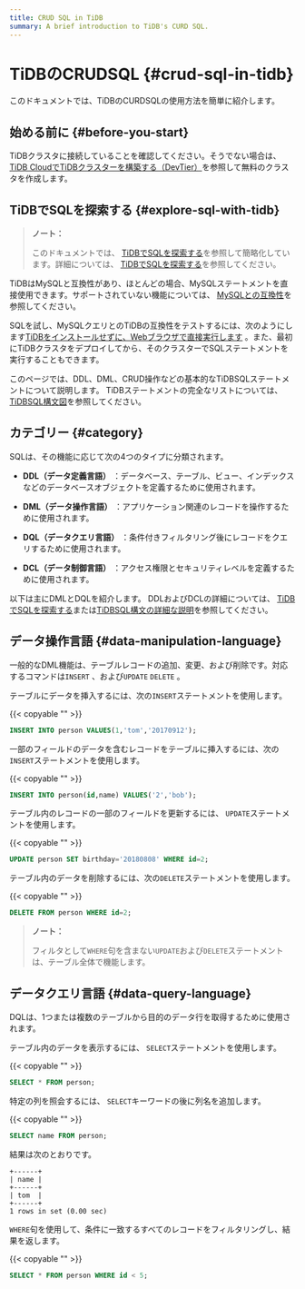 ```yaml
---
title: CRUD SQL in TiDB
summary: A brief introduction to TiDB's CURD SQL.
---
```


# TiDBのCRUDSQL {#crud-sql-in-tidb}

このドキュメントでは、TiDBのCURDSQLの使用方法を簡単に紹介します。

## 始める前に {#before-you-start}

TiDBクラスタに接続していることを確認してください。そうでない場合は、 [TiDB CloudでTiDBクラスターを構築する（DevTier）](/develop/dev-guide-build-cluster-in-cloud.md#step-1-create-a-free-cluster)を参照して無料のクラスタを作成します。

## TiDBでSQLを探索する {#explore-sql-with-tidb}

> **ノート：**
>
> このドキュメントでは、 [TiDBでSQLを探索する](/basic-sql-operations.md)を参照して簡略化しています。詳細については、 [TiDBでSQLを探索する](/basic-sql-operations.md)を参照してください。

TiDBはMySQLと互換性があり、ほとんどの場合、MySQLステートメントを直接使用できます。サポートされていない機能については、 [MySQLとの互換性](/mysql-compatibility.md#unsupported-features)を参照してください。

SQLを試し、MySQLクエリとのTiDBの互換性をテストするには、次のようにします[TiDBをインストールせずに、Webブラウザで直接実行します](https://tour.tidb.io/) 。また、最初にTiDBクラスタをデプロイしてから、そのクラスターでSQLステートメントを実行することもできます。

このページでは、DDL、DML、CRUD操作などの基本的なTiDBSQLステートメントについて説明します。 TiDBステートメントの完全なリストについては、 [TiDBSQL構文図](https://pingcap.github.io/sqlgram/)を参照してください。

## カテゴリー {#category}

SQLは、その機能に応じて次の4つのタイプに分類されます。

-   **DDL（データ定義言語）** ：データベース、テーブル、ビュー、インデックスなどのデータベースオブジェクトを定義するために使用されます。

-   **DML（データ操作言語）** ：アプリケーション関連のレコードを操作するために使用されます。

-   **DQL（データクエリ言語）** ：条件付きフィルタリング後にレコードをクエリするために使用されます。

-   **DCL（データ制御言語）** ：アクセス権限とセキュリティレベルを定義するために使用されます。

以下は主にDMLとDQLを紹介します。 DDLおよびDCLの詳細については、 [TiDBでSQLを探索する](/basic-sql-operations.md)または[TiDBSQL構文の詳細な説明](https://pingcap.github.io/sqlgram/)を参照してください。

## データ操作言語 {#data-manipulation-language}

一般的なDML機能は、テーブルレコードの追加、変更、および削除です。対応するコマンドは`INSERT` 、および`UPDATE` `DELETE` 。

テーブルにデータを挿入するには、次の`INSERT`ステートメントを使用します。

{{< copyable "" >}}

```sql
INSERT INTO person VALUES(1,'tom','20170912');
```

一部のフィールドのデータを含むレコードをテーブルに挿入するには、次の`INSERT`ステートメントを使用します。

{{< copyable "" >}}

```sql
INSERT INTO person(id,name) VALUES('2','bob');
```

テーブル内のレコードの一部のフィールドを更新するには、 `UPDATE`ステートメントを使用します。

{{< copyable "" >}}

```sql
UPDATE person SET birthday='20180808' WHERE id=2;
```

テーブル内のデータを削除するには、次の`DELETE`ステートメントを使用します。

{{< copyable "" >}}

```sql
DELETE FROM person WHERE id=2;
```

> **ノート：**
>
> フィルタとして`WHERE`句を含まない`UPDATE`および`DELETE`ステートメントは、テーブル全体で機能します。

## データクエリ言語 {#data-query-language}

DQLは、1つまたは複数のテーブルから目的のデータ行を取得するために使用されます。

テーブル内のデータを表示するには、 `SELECT`ステートメントを使用します。

{{< copyable "" >}}

```sql
SELECT * FROM person;
```

特定の列を照会するには、 `SELECT`キーワードの後に列名を追加します。

{{< copyable "" >}}

```sql
SELECT name FROM person;
```

結果は次のとおりです。

```
+------+
| name |
+------+
| tom  |
+------+
1 rows in set (0.00 sec)
```

`WHERE`句を使用して、条件に一致するすべてのレコードをフィルタリングし、結果を返します。

{{< copyable "" >}}

```sql
SELECT * FROM person WHERE id < 5;
```
